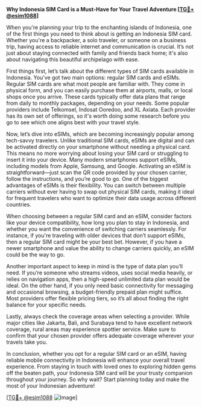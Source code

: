 **Why Indonesia SIM Card is a Must-Have for Your Travel Adventure [[TG💪+ @esim1088](https://t.me/s/esim1088)]**

When you're planning your trip to the enchanting islands of Indonesia, one of the first things you need to think about is getting an Indonesia SIM card. Whether you're a backpacker, a solo traveler, or someone on a business trip, having access to reliable internet and communication is crucial. It’s not just about staying connected with family and friends back home; it's also about navigating this beautiful archipelago with ease.

First things first, let’s talk about the different types of SIM cards available in Indonesia. You’ve got two main options: regular SIM cards and eSIMs. Regular SIM cards are what most people are familiar with. They come in physical form, and you can easily purchase them at airports, malls, or local shops once you arrive. These cards typically offer data plans that range from daily to monthly packages, depending on your needs. Some popular providers include Telkomsel, Indosat Ooredoo, and XL Axiata. Each provider has its own set of offerings, so it's worth doing some research before you go to see which one aligns best with your travel style.

Now, let’s dive into eSIMs, which are becoming increasingly popular among tech-savvy travelers. Unlike traditional SIM cards, eSIMs are digital and can be activated directly on your smartphone without needing a physical card. This means no more worrying about losing your SIM card or struggling to insert it into your device. Many modern smartphones support eSIMs, including models from Apple, Samsung, and Google. Activating an eSIM is straightforward—just scan the QR code provided by your chosen carrier, follow the instructions, and you’re good to go. One of the biggest advantages of eSIMs is their flexibility. You can switch between multiple carriers without ever having to swap out physical SIM cards, making it ideal for frequent travelers who want to optimize their data usage across different countries.

When choosing between a regular SIM card and an eSIM, consider factors like your device compatibility, how long you plan to stay in Indonesia, and whether you want the convenience of switching carriers seamlessly. For instance, if you're traveling with older devices that don’t support eSIMs, then a regular SIM card might be your best bet. However, if you have a newer smartphone and value the ability to change carriers quickly, an eSIM could be the way to go.

Another important aspect to keep in mind is the type of data plan you’ll need. If you’re someone who streams videos, uses social media heavily, or relies on navigation apps, then a high-speed unlimited data plan would be ideal. On the other hand, if you only need basic connectivity for messaging and occasional browsing, a budget-friendly prepaid plan might suffice. Most providers offer flexible pricing tiers, so it’s all about finding the right balance for your specific needs.

Lastly, always check the coverage areas when selecting a provider. While major cities like Jakarta, Bali, and Surabaya tend to have excellent network coverage, rural areas may experience spottier service. Make sure to confirm that your chosen provider offers adequate coverage wherever your travels take you.

In conclusion, whether you opt for a regular SIM card or an eSIM, having reliable mobile connectivity in Indonesia will enhance your overall travel experience. From staying in touch with loved ones to exploring hidden gems off the beaten path, your Indonesia SIM card will be your trusty companion throughout your journey. So why wait? Start planning today and make the most of your Indonesian adventure!

[[TG💪+ @esim1088](https://t.me/s/esim1088) ![Image](https://i.postimg.cc/Y0z9fWf4/image.png)]